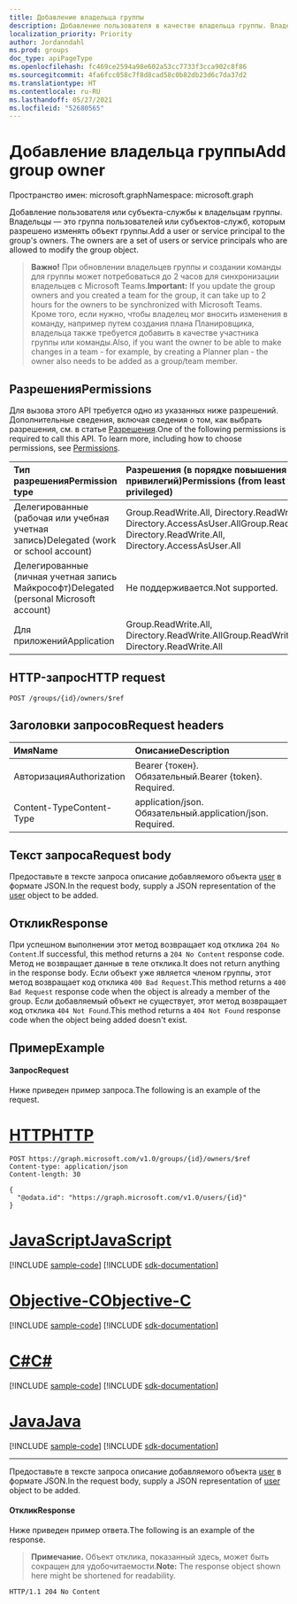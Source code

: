 ```yaml
---
title: Добавление владельца группы
description: Добавление пользователя в качестве владельца группы. Владельцы — это группа пользователей, которые не являются администраторами и которым разрешено изменять объект группы.
localization_priority: Priority
author: Jordanndahl
ms.prod: groups
doc_type: apiPageType
ms.openlocfilehash: fc469ce2594a98e602a53cc7733f3cca902c8f86
ms.sourcegitcommit: 4fa6fcc058c7f8d8cad58c0b82db23d6c7da37d2
ms.translationtype: HT
ms.contentlocale: ru-RU
ms.lasthandoff: 05/27/2021
ms.locfileid: "52680565"
---
```

# <a name="add-group-owner"></a><span data-ttu-id="5ee52-104">Добавление владельца группы</span><span class="sxs-lookup"><span data-stu-id="5ee52-104">Add group owner</span></span>

<span data-ttu-id="5ee52-105">Пространство имен: microsoft.graph</span><span class="sxs-lookup"><span data-stu-id="5ee52-105">Namespace: microsoft.graph</span></span>

<span data-ttu-id="5ee52-p102">Добавление пользователя или субъекта-службы к владельцам группы. Владельцы — это группа пользователей или субъектов-служб, которым разрешено изменять объект группы.</span><span class="sxs-lookup"><span data-stu-id="5ee52-p102">Add a user or service principal to the group's owners. The owners are a set of users or service principals who are allowed to modify the group object.</span></span>

><span data-ttu-id="5ee52-108">**Важно!** При обновлении владельцев группы и создании команды для группы может потребоваться до 2 часов для синхронизации владельцев с Microsoft Teams.</span><span class="sxs-lookup"><span data-stu-id="5ee52-108">**Important:** If you update the group owners and you created a team for the group, it can take up to 2 hours for the owners to be synchronized with Microsoft Teams.</span></span> <span data-ttu-id="5ee52-109">Кроме того, если нужно, чтобы владелец мог вносить изменения в команду, например путем создания плана Планировщика, владельца также требуется добавить в качестве участника группы или команды.</span><span class="sxs-lookup"><span data-stu-id="5ee52-109">Also, if you want the owner to be able to make changes in a team - for example, by creating a Planner plan - the owner also needs to be added as a group/team member.</span></span> 

## <a name="permissions"></a><span data-ttu-id="5ee52-110">Разрешения</span><span class="sxs-lookup"><span data-stu-id="5ee52-110">Permissions</span></span>
<span data-ttu-id="5ee52-p104">Для вызова этого API требуется одно из указанных ниже разрешений. Дополнительные сведения, включая сведения о том, как выбрать разрешения, см. в статье [Разрешения](/graph/permissions-reference).</span><span class="sxs-lookup"><span data-stu-id="5ee52-p104">One of the following permissions is required to call this API. To learn more, including how to choose permissions, see [Permissions](/graph/permissions-reference).</span></span>

|<span data-ttu-id="5ee52-113">Тип разрешения</span><span class="sxs-lookup"><span data-stu-id="5ee52-113">Permission type</span></span>      | <span data-ttu-id="5ee52-114">Разрешения (в порядке повышения привилегий)</span><span class="sxs-lookup"><span data-stu-id="5ee52-114">Permissions (from least to most privileged)</span></span>              |
|:--------------------|:---------------------------------------------------------|
|<span data-ttu-id="5ee52-115">Делегированные (рабочая или учебная учетная запись)</span><span class="sxs-lookup"><span data-stu-id="5ee52-115">Delegated (work or school account)</span></span> | <span data-ttu-id="5ee52-116">Group.ReadWrite.All, Directory.ReadWrite.All, Directory.AccessAsUser.All</span><span class="sxs-lookup"><span data-stu-id="5ee52-116">Group.ReadWrite.All, Directory.ReadWrite.All, Directory.AccessAsUser.All</span></span>    |
|<span data-ttu-id="5ee52-117">Делегированные (личная учетная запись Майкрософт)</span><span class="sxs-lookup"><span data-stu-id="5ee52-117">Delegated (personal Microsoft account)</span></span> | <span data-ttu-id="5ee52-118">Не поддерживается.</span><span class="sxs-lookup"><span data-stu-id="5ee52-118">Not supported.</span></span>    |
|<span data-ttu-id="5ee52-119">Для приложений</span><span class="sxs-lookup"><span data-stu-id="5ee52-119">Application</span></span> | <span data-ttu-id="5ee52-120">Group.ReadWrite.All, Directory.ReadWrite.All</span><span class="sxs-lookup"><span data-stu-id="5ee52-120">Group.ReadWrite.All, Directory.ReadWrite.All</span></span> |

## <a name="http-request"></a><span data-ttu-id="5ee52-121">HTTP-запрос</span><span class="sxs-lookup"><span data-stu-id="5ee52-121">HTTP request</span></span>
<!-- { "blockType": "ignored" } -->
```http
POST /groups/{id}/owners/$ref
```
## <a name="request-headers"></a><span data-ttu-id="5ee52-122">Заголовки запросов</span><span class="sxs-lookup"><span data-stu-id="5ee52-122">Request headers</span></span>
| <span data-ttu-id="5ee52-123">Имя</span><span class="sxs-lookup"><span data-stu-id="5ee52-123">Name</span></span>       | <span data-ttu-id="5ee52-124">Описание</span><span class="sxs-lookup"><span data-stu-id="5ee52-124">Description</span></span>|
|:---------------|:----------|
| <span data-ttu-id="5ee52-125">Авторизация</span><span class="sxs-lookup"><span data-stu-id="5ee52-125">Authorization</span></span>  | <span data-ttu-id="5ee52-p105">Bearer {токен}. Обязательный.</span><span class="sxs-lookup"><span data-stu-id="5ee52-p105">Bearer {token}. Required.</span></span> |
| <span data-ttu-id="5ee52-128">Content-Type</span><span class="sxs-lookup"><span data-stu-id="5ee52-128">Content-Type</span></span> | <span data-ttu-id="5ee52-p106">application/json. Обязательный.</span><span class="sxs-lookup"><span data-stu-id="5ee52-p106">application/json. Required.</span></span> |

## <a name="request-body"></a><span data-ttu-id="5ee52-131">Текст запроса</span><span class="sxs-lookup"><span data-stu-id="5ee52-131">Request body</span></span>
<span data-ttu-id="5ee52-132">Предоставьте в тексте запроса описание добавляемого объекта [user](../resources/user.md) в формате JSON.</span><span class="sxs-lookup"><span data-stu-id="5ee52-132">In the request body, supply a JSON representation of the [user](../resources/user.md) object to be added.</span></span>

## <a name="response"></a><span data-ttu-id="5ee52-133">Отклик</span><span class="sxs-lookup"><span data-stu-id="5ee52-133">Response</span></span>
<span data-ttu-id="5ee52-134">При успешном выполнении этот метод возвращает код отклика `204 No Content`.</span><span class="sxs-lookup"><span data-stu-id="5ee52-134">If successful, this method returns a `204 No Content` response code.</span></span> <span data-ttu-id="5ee52-135">Метод не возвращает данные в теле отклика.</span><span class="sxs-lookup"><span data-stu-id="5ee52-135">It does not return anything in the response body.</span></span> <span data-ttu-id="5ee52-136">Если объект уже является членом группы, этот метод возвращает код отклика `400 Bad Request`.</span><span class="sxs-lookup"><span data-stu-id="5ee52-136">This method returns a `400 Bad Request` response code when the object is already a member of the group.</span></span> <span data-ttu-id="5ee52-137">Если добавляемый объект не существует, этот метод возвращает код отклика `404 Not Found`.</span><span class="sxs-lookup"><span data-stu-id="5ee52-137">This method returns a `404 Not Found` response code when the object being added doesn't exist.</span></span>

## <a name="example"></a><span data-ttu-id="5ee52-138">Пример</span><span class="sxs-lookup"><span data-stu-id="5ee52-138">Example</span></span>
#### <a name="request"></a><span data-ttu-id="5ee52-139">Запрос</span><span class="sxs-lookup"><span data-stu-id="5ee52-139">Request</span></span>
<span data-ttu-id="5ee52-140">Ниже приведен пример запроса.</span><span class="sxs-lookup"><span data-stu-id="5ee52-140">The following is an example of the request.</span></span>

# <a name="http"></a>[<span data-ttu-id="5ee52-141">HTTP</span><span class="sxs-lookup"><span data-stu-id="5ee52-141">HTTP</span></span>](#tab/http)
<!-- {
  "blockType": "request",
  "name": "create_owner_from_group"
}-->
```http
POST https://graph.microsoft.com/v1.0/groups/{id}/owners/$ref
Content-type: application/json
Content-length: 30

{
  "@odata.id": "https://graph.microsoft.com/v1.0/users/{id}"
}
```
# <a name="javascript"></a>[<span data-ttu-id="5ee52-142">JavaScript</span><span class="sxs-lookup"><span data-stu-id="5ee52-142">JavaScript</span></span>](#tab/javascript)
[!INCLUDE [sample-code](../includes/snippets/javascript/create-owner-from-group-javascript-snippets.md)]
[!INCLUDE [sdk-documentation](../includes/snippets/snippets-sdk-documentation-link.md)]

# <a name="objective-c"></a>[<span data-ttu-id="5ee52-143">Objective-C</span><span class="sxs-lookup"><span data-stu-id="5ee52-143">Objective-C</span></span>](#tab/objc)
[!INCLUDE [sample-code](../includes/snippets/objc/create-owner-from-group-objc-snippets.md)]
[!INCLUDE [sdk-documentation](../includes/snippets/snippets-sdk-documentation-link.md)]

# <a name="c"></a>[<span data-ttu-id="5ee52-144">C#</span><span class="sxs-lookup"><span data-stu-id="5ee52-144">C#</span></span>](#tab/csharp)
[!INCLUDE [sample-code](../includes/snippets/csharp/create-owner-from-group-csharp-snippets.md)]
[!INCLUDE [sdk-documentation](../includes/snippets/snippets-sdk-documentation-link.md)]

# <a name="java"></a>[<span data-ttu-id="5ee52-145">Java</span><span class="sxs-lookup"><span data-stu-id="5ee52-145">Java</span></span>](#tab/java)
[!INCLUDE [sample-code](../includes/snippets/java/create-owner-from-group-java-snippets.md)]
[!INCLUDE [sdk-documentation](../includes/snippets/snippets-sdk-documentation-link.md)]

---

<span data-ttu-id="5ee52-146">Предоставьте в тексте запроса описание добавляемого объекта [user](../resources/user.md) в формате JSON.</span><span class="sxs-lookup"><span data-stu-id="5ee52-146">In the request body, supply a JSON representation of [user](../resources/user.md) object to be added.</span></span>

#### <a name="response"></a><span data-ttu-id="5ee52-147">Отклик</span><span class="sxs-lookup"><span data-stu-id="5ee52-147">Response</span></span>
<span data-ttu-id="5ee52-148">Ниже приведен пример ответа.</span><span class="sxs-lookup"><span data-stu-id="5ee52-148">The following is an example of the response.</span></span>
><span data-ttu-id="5ee52-149">**Примечание.** Объект отклика, показанный здесь, может быть сокращен для удобочитаемости.</span><span class="sxs-lookup"><span data-stu-id="5ee52-149">**Note:** The response object shown here might be shortened for readability.</span></span>
<!-- {
  "blockType": "response",
  "truncated": true,
  "@odata.type": "microsoft.graph.directoryObject"
} -->
```http
HTTP/1.1 204 No Content
```

<!-- uuid: 8fcb5dbc-d5aa-4681-8e31-b001d5168d79
2015-10-25 14:57:30 UTC -->
<!-- {
  "type": "#page.annotation",
  "description": "Create owner",
  "keywords": "",
  "section": "documentation",
  "tocPath": "",
  "suppressions": [
  ]
}-->


